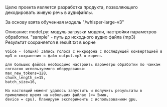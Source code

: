Целю проекта является разработка продукта, позволяющего декодировать  живую речь в аудифайлы.

За основу взята обученная модель "/whisper-large-v3"

Описание:
    model.py:
    модуль загрузки модели, настройки параметров обработки.
    "sample" - путь до исходного аудио файла (mp3)  
    Результат сохраняется в result.txt в корне
    
    Voice - (опция) Запись голоса с микрофона с последующей конвертацией в mp3 и сохранения в файл output.mp3 в корень
    
    для больших файлов необходимо настроить параметры обработки по чанкам согласно используемого оборудования: 
    max_new_tokens=128,
    chunk_length_s=15,
    batch_size=16,
    
    На настоящий момент удалось запустить и получить результаты в примелимое время на небольших файлах (<= 5мин, 
    device = cpu). Планируем эксперименты с использованием gpu.
    
    
    

